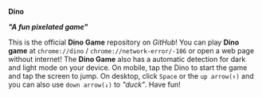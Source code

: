 **__Dino__**

*__"A fun pixelated game"__*

This is the official __**Dino Game**__ repository on *GitHub*! You can play __**Dino game**__ at `chrome://dino` / `chrome://network-error/-106` or open a web page without internet! The __**Dino Game**__ also has a automatic detection for dark and light mode on your device. On mobile, tap the Dino to start the game and tap the screen to jump. On desktop, click `Space` or the `up arrow(↑)` and you can also use `down arrow(↓)` to *"duck"*. Have fun! 

